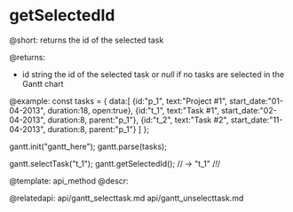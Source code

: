 getSelectedId
=============
@short: returns the id of the selected task
	

@returns:
- id	string 		the id of the selected task or <i>null</i> if no tasks are selected in the Gantt chart

@example:
const tasks = {
  data:[
     {id:"p_1", text:"Project #1", start_date:"01-04-2013", duration:18, open:true},
     {id:"t_1", text:"Task #1", start_date:"02-04-2013", duration:8, parent:"p_1"},
     {id:"t_2", text:"Task #2", start_date:"11-04-2013", duration:8, parent:"p_1"}
   ]
};

gantt.init("gantt_here");
gantt.parse(tasks);

gantt.selectTask("t_1"); 
gantt.getSelectedId(); // -> "t_1" /*!*/

@template:	api_method
@descr:

@relatedapi:
	 api/gantt_selecttask.md
	 api/gantt_unselecttask.md